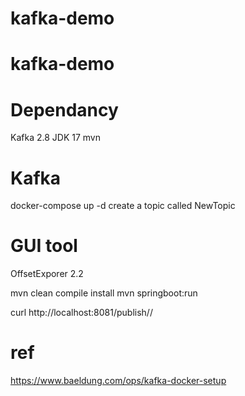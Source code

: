 # kafka-demo
# kafka-demo

# Dependancy
Kafka 2.8
JDK 17
mvn

# Kafka
docker-compose up -d
create a topic called NewTopic

# GUI tool
OffsetExporer 2.2

mvn clean compile install
mvn springboot:run

curl http://localhost:8081/publish/<message>/<no of replicas>

# ref
https://www.baeldung.com/ops/kafka-docker-setup
